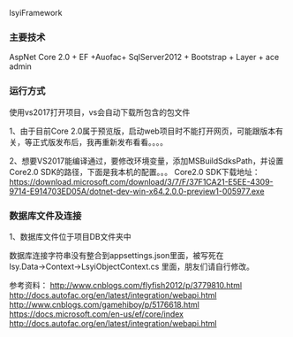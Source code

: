 
lsyiFramework



### 主要技术
AspNet Core 2.0 + EF +Auofac+ SqlServer2012 + Bootstrap + Layer + ace admin


### 运行方式

使用vs2017打开项目，vs会自动下载所包含的包文件

1、由于目前Core 2.0属于预览版，启动web项目时不能打开网页，可能跟版本有关，等正式版发布后，我再重新发布看看。。。。

2、想要VS2017能编译通过，要修改环境变量，添加MSBuildSdksPath，并设置 Core2.0 SDK的路径，下面是我本机的配置。。。 Core2.0 SDK下载地址：https://download.microsoft.com/download/3/7/F/37F1CA21-E5EE-4309-9714-E914703ED05A/dotnet-dev-win-x64.2.0.0-preview1-005977.exe




### 数据库文件及连接

1、数据库文件位于项目DB文件夹中


数据库连接字符串没有整合到appsettings.json里面，被写死在lsy.Data→Context→LsyiObjectContext.cs 里面，朋友们请自行修改。


参考资料：
http://www.cnblogs.com/flyfish2012/p/3779810.html
http://docs.autofac.org/en/latest/integration/webapi.html
http://www.cnblogs.com/gamehiboy/p/5176618.html
https://docs.microsoft.com/en-us/ef/core/index
http://docs.autofac.org/en/latest/integration/webapi.html
